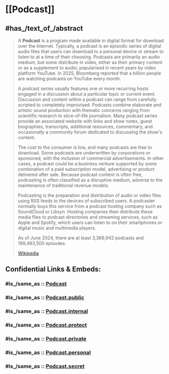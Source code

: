 
# [[Podcast]] 


## #has_/text_of_/abstract 

> A **Podcast** is a program made available in digital format for download over the Internet. Typically, a podcast is an episodic series of digital audio files that users can download to a personal device or stream to listen to at a time of their choosing. Podcasts are primarily an audio medium, but some distribute in video, either as their primary content or as a supplement to audio; popularised in recent years by video platform YouTube. In 2025, Bloomberg reported that a billion people are watching podcasts on YouTube every month.
>
> A podcast series usually features one or more recurring hosts engaged in a discussion about a particular topic or current event. Discussion and content within a podcast can range from carefully scripted to completely improvised. Podcasts combine elaborate and artistic sound production with thematic concerns ranging from scientific research to slice-of-life journalism. Many podcast series provide an associated website with links and show notes, guest biographies, transcripts, additional resources, commentary, and occasionally a community forum dedicated to discussing the show's content.
>
> The cost to the consumer is low, and many podcasts are free to download. Some podcasts are underwritten by corporations or sponsored, with the inclusion of commercial advertisements. In other cases, a podcast could be a business venture supported by some combination of a paid subscription model, advertising or product delivered after sale. Because podcast content is often free, podcasting is often classified as a disruptive medium, adverse to the maintenance of traditional revenue models. 
>
> Podcasting is the preparation and distribution of audio or video files using RSS feeds to the devices of subscribed users. A podcaster normally buys this service from a podcast hosting company such as SoundCloud or Libsyn. Hosting companies then distribute these media files to podcast directories and streaming services, such as Apple and Spotify, which users can listen to on their smartphones or digital music and multimedia players. 
>
> As of June 2024, there are at least 3,369,942 podcasts and 199,483,500 episodes.
>
> [Wikipedia](https://en.wikipedia.org/wiki/Podcast) 


## Confidential Links & Embeds: 

### #is_/same_as :: [Podcast](/_Standards/Society/Communication/Media/Podcast.md) 

### #is_/same_as :: [Podcast.public](/_public/Society/Communication/Media/Podcast.public.md) 

### #is_/same_as :: [Podcast.internal](/_internal/Society/Communication/Media/Podcast.internal.md) 

### #is_/same_as :: [Podcast.protect](/_protect/Society/Communication/Media/Podcast.protect.md) 

### #is_/same_as :: [Podcast.private](/_private/Society/Communication/Media/Podcast.private.md) 

### #is_/same_as :: [Podcast.personal](/_personal/Society/Communication/Media/Podcast.personal.md) 

### #is_/same_as :: [Podcast.secret](/_secret/Society/Communication/Media/Podcast.secret.md)

